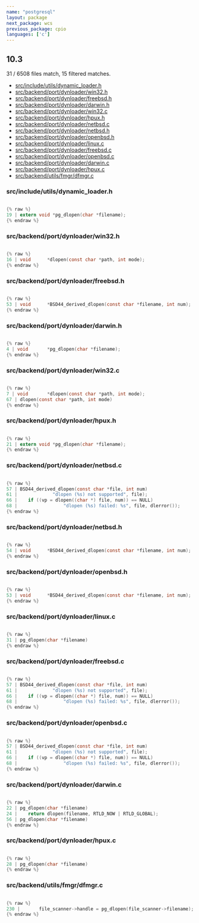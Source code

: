```yaml
---
name: "postgresql"
layout: package
next_package: wcs
previous_package: cpio
languages: ['c']
---
```

## 10.3
31 / 6508 files match, 15 filtered matches.

 - [src/include/utils/dynamic_loader.h](#srcincludeutilsdynamic_loaderh)
 - [src/backend/port/dynloader/win32.h](#srcbackendportdynloaderwin32h)
 - [src/backend/port/dynloader/freebsd.h](#srcbackendportdynloaderfreebsdh)
 - [src/backend/port/dynloader/darwin.h](#srcbackendportdynloaderdarwinh)
 - [src/backend/port/dynloader/win32.c](#srcbackendportdynloaderwin32c)
 - [src/backend/port/dynloader/hpux.h](#srcbackendportdynloaderhpuxh)
 - [src/backend/port/dynloader/netbsd.c](#srcbackendportdynloadernetbsdc)
 - [src/backend/port/dynloader/netbsd.h](#srcbackendportdynloadernetbsdh)
 - [src/backend/port/dynloader/openbsd.h](#srcbackendportdynloaderopenbsdh)
 - [src/backend/port/dynloader/linux.c](#srcbackendportdynloaderlinuxc)
 - [src/backend/port/dynloader/freebsd.c](#srcbackendportdynloaderfreebsdc)
 - [src/backend/port/dynloader/openbsd.c](#srcbackendportdynloaderopenbsdc)
 - [src/backend/port/dynloader/darwin.c](#srcbackendportdynloaderdarwinc)
 - [src/backend/port/dynloader/hpux.c](#srcbackendportdynloaderhpuxc)
 - [src/backend/utils/fmgr/dfmgr.c](#srcbackendutilsfmgrdfmgrc)

### src/include/utils/dynamic_loader.h

```c

{% raw %}
19 | extern void *pg_dlopen(char *filename);
{% endraw %}

```
### src/backend/port/dynloader/win32.h

```c

{% raw %}
16 | void	   *dlopen(const char *path, int mode);
{% endraw %}

```
### src/backend/port/dynloader/freebsd.h

```c

{% raw %}
53 | void	   *BSD44_derived_dlopen(const char *filename, int num);
{% endraw %}

```
### src/backend/port/dynloader/darwin.h

```c

{% raw %}
4 | void	   *pg_dlopen(char *filename);
{% endraw %}

```
### src/backend/port/dynloader/win32.c

```c

{% raw %}
7 | void	   *dlopen(const char *path, int mode);
67 | dlopen(const char *path, int mode)
{% endraw %}

```
### src/backend/port/dynloader/hpux.h

```c

{% raw %}
21 | extern void *pg_dlopen(char *filename);
{% endraw %}

```
### src/backend/port/dynloader/netbsd.c

```c

{% raw %}
57 | BSD44_derived_dlopen(const char *file, int num)
61 | 			 "dlopen (%s) not supported", file);
66 | 	if ((vp = dlopen((char *) file, num)) == NULL)
68 | 				 "dlopen (%s) failed: %s", file, dlerror());
{% endraw %}

```
### src/backend/port/dynloader/netbsd.h

```c

{% raw %}
54 | void	   *BSD44_derived_dlopen(const char *filename, int num);
{% endraw %}

```
### src/backend/port/dynloader/openbsd.h

```c

{% raw %}
53 | void	   *BSD44_derived_dlopen(const char *filename, int num);
{% endraw %}

```
### src/backend/port/dynloader/linux.c

```c

{% raw %}
31 | pg_dlopen(char *filename)
{% endraw %}

```
### src/backend/port/dynloader/freebsd.c

```c

{% raw %}
57 | BSD44_derived_dlopen(const char *file, int num)
61 | 			 "dlopen (%s) not supported", file);
66 | 	if ((vp = dlopen((char *) file, num)) == NULL)
68 | 				 "dlopen (%s) failed: %s", file, dlerror());
{% endraw %}

```
### src/backend/port/dynloader/openbsd.c

```c

{% raw %}
57 | BSD44_derived_dlopen(const char *file, int num)
61 | 			 "dlopen (%s) not supported", file);
66 | 	if ((vp = dlopen((char *) file, num)) == NULL)
68 | 				 "dlopen (%s) failed: %s", file, dlerror());
{% endraw %}

```
### src/backend/port/dynloader/darwin.c

```c

{% raw %}
22 | pg_dlopen(char *filename)
24 | 	return dlopen(filename, RTLD_NOW | RTLD_GLOBAL);
56 | pg_dlopen(char *filename)
{% endraw %}

```
### src/backend/port/dynloader/hpux.c

```c

{% raw %}
28 | pg_dlopen(char *filename)
{% endraw %}

```
### src/backend/utils/fmgr/dfmgr.c

```c

{% raw %}
230 | 		file_scanner->handle = pg_dlopen(file_scanner->filename);
{% endraw %}

```